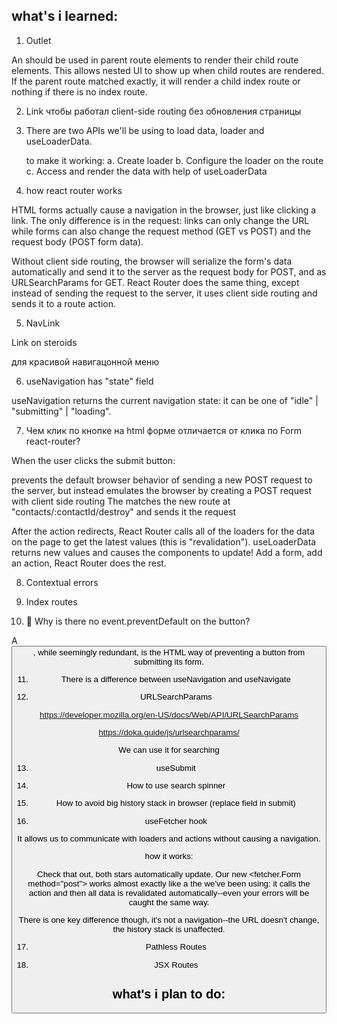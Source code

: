 ## what's i learned:

1. Outlet

An <Outlet> should be used in parent route elements to render their child route elements. This allows nested UI to show up when child routes are rendered. If the parent route matched exactly, it will render a child index route or nothing if there is no index route.


2. Link
чтобы работал client-side routing без обновления страницы


3. There are two APIs we'll be using to load data, loader and useLoaderData.

	to make it working:
	 a.  Create loader
	 b.  Configure the loader on the route
	 c.  Access and render the data with help of useLoaderData

4. how react router works

HTML forms actually cause a navigation in the browser, just like clicking a link. The only difference is in the request: links can only change the URL while forms can also change the request method (GET vs POST) and the request body (POST form data).

Without client side routing, the browser will serialize the form's data automatically and send it to the server as the request body for POST, and as URLSearchParams for GET. React Router does the same thing, except instead of sending the request to the server, it uses client side routing and sends it to a route action.


5. NavLink

Link on steroids

для красивой навигацонной меню

6. useNavigation has "state" field

useNavigation returns the current navigation state: it can be one of "idle" | "submitting" | "loading".

7. Чем клик по кнопке на html форме отличается от клика по Form react-router?

When the user clicks the submit button:

<Form> prevents the default browser behavior of sending a new POST request to the server, but instead emulates the browser by creating a POST request with client side routing
The <Form action="destroy"> matches the new route at "contacts/:contactId/destroy" and sends it the request

After the action redirects, React Router calls all of the loaders for the data on the page to get the latest values (this is "revalidation"). useLoaderData returns new values and causes the components to update!
Add a form, add an action, React Router does the rest.


8. Contextual errors

9. Index routes

10. 🧐 Why is there no event.preventDefault on the button?

A <button type="button">, while seemingly redundant, is the HTML way of preventing a button from submitting its form.

11. There is a difference between useNavigation and useNavigate

12. URLSearchParams


https://developer.mozilla.org/en-US/docs/Web/API/URLSearchParams

https://doka.guide/js/urlsearchparams/

We can use it for searching

13. useSubmit

14. How to use search spinner

15. How to avoid big history stack in browser (replace field in submit)

16. useFetcher hook

 It allows us to communicate with loaders and actions without causing a navigation.

 how it works:

 Check that out, both stars automatically update. Our new <fetcher.Form method="post"> works almost exactly like a the <Form> we've been using: it calls the action and then all data is revalidated automatically--even your errors will be caught the same way.

There is one key difference though, it's not a navigation--the URL doesn't change, the history stack is unaffected.


17. Pathless Routes

18. JSX Routes




## what's i plan to do:

